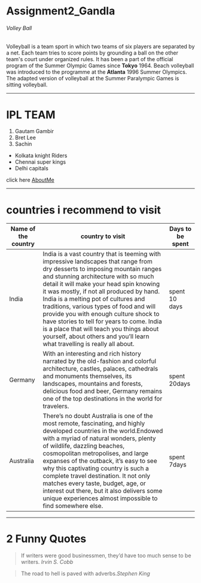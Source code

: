# Assignment2_Gandla
###### Volley Ball
Volleyball is a team sport in which two teams of six players are separated by a net. Each team tries to score points by grounding a ball on the other team's court under organized rules. It has been a part of the official program of the Summer Olympic Games since **Tokyo** 1964. Beach volleyball was introduced to the programme at the **Atlanta** 1996 Summer Olympics. The adapted version of volleyball at the Summer Paralympic Games is sitting volleyball.

---
# IPL TEAM

  1. Gautam Gambir
  2. Bret Lee
  3. Sachin 

- Kolkata knight Riders
- Chennai super kings
- Delhi capitals

click here [AboutMe](AboutMe.md)

------
# countries i recommend to visit
|Name of the country|country to visit|Days to be spent|
|-------------------|----------------|----------------|
|India|India is a vast country that is teeming with impressive landscapes that range from dry desserts to imposing mountain ranges and stunning architecture with so much detail it will make your head spin knowing it was mostly, if not all produced by hand. India is a melting pot of cultures and traditions, various types of food and will provide you with enough culture shock to have stories to tell for years to come. India is a place that will teach you things about yourself, about others and you’ll learn what travelling is really all about.|spent 10 days|
|Germany|With an interesting and rich history narrated by the old-fashion and colorful architecture, castles, palaces, cathedrals and monuments themselves, its landscapes, mountains and forests, delicious food and beer, Germany remains one of the top destinations in the world for travelers.|spent 20days|
|Australia|There’s no doubt Australia is one of the most remote, fascinating, and highly developed countries in the world.Endowed with a myriad of natural wonders, plenty of wildlife, dazzling beaches, cosmopolitan metropolises, and large expanses of the outback, it’s easy to see why this captivating country is such a complete travel destination. It not only matches every taste, budget, age, or interest out there, but it also delivers some unique experiences almost impossible to find somewhere else.|spent 7days|


-----
# 2 Funny Quotes
> If writers were good businessmen, they’d have too much sense to be writers. _Irvin S. Cobb_

> The road to hell is paved with adverbs._Stephen King_
